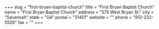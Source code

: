 +++
slug = "first-bryan-baptist-church"
title = "First Bryan Baptist Church"
name = "First Bryan Baptist Church"
address = "575 West Bryan St."
city = "Savannah"
state = "GA"
postal = "31401"
website = ""
phone = "912-232-5526"
fax = ""
+++
